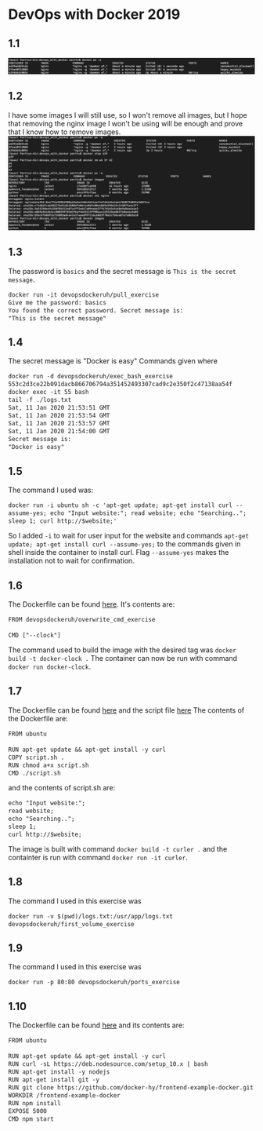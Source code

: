 # DevOps with Docker 2019
## 1.1
![1.1 solution](/images/1_1_solution.png)

## 1.2
I have some images I will still use, so I won't remove all images, but I hope that removing the nginx image I won't be using will be enough and prove that I know how to remove images.
![1.2 solution](/images/1_2_solution.png)

## 1.3
The password is `basics` and the secret message is `This is the secret message`.
```
docker run -it devopsdockeruh/pull_exercise
Give me the password: basics
You found the correct password. Secret message is:
"This is the secret message"
```

## 1.4
The secret message is "Docker is easy"
Commands given where
```
docker run -d devopsdockeruh/exec_bash_exercise
553c2d3ce22b091dacb866706794a351452493307cad9c2e350f2c47138aa54f
docker exec -it 55 bash
tail -f ./logs.txt
Sat, 11 Jan 2020 21:53:51 GMT
Sat, 11 Jan 2020 21:53:54 GMT
Sat, 11 Jan 2020 21:53:57 GMT
Sat, 11 Jan 2020 21:54:00 GMT
Secret message is:
"Docker is easy"
```

## 1.5
The command I used was:
```
docker run -i ubuntu sh -c 'apt-get update; apt-get install curl --assume-yes; echo "Input website:"; read website; echo "Searching.."; sleep 1; curl http://$website;'
```
So I added `-i` to wait for user input for the website and commands `apt-get update; apt-get install curl --assume-yes;` to the commands given in shell inside the container to install curl. Flag `--assume-yes` makes the installation not to wait for confirmation.

## 1.6
The Dockerfile can be found [here](1.6/Dockerfile). It's contents are:
```
FROM devopsdockeruh/overwrite_cmd_exercise

CMD ["--clock"]
```
The command used to build the image with the desired tag was `docker build -t docker-clock .`
The container can now be run with command `docker run docker-clock`.

## 1.7
The Dockerfile can be found [here](1.7/Dockerfile) and the script file [here](1.7/script.sh)
The contents of the Dockerfile are:
```
FROM ubuntu

RUN apt-get update && apt-get install -y curl
COPY script.sh .
RUN chmod a+x script.sh
CMD ./script.sh
```
and the contents of script.sh are:
```
echo "Input website:";
read website;
echo "Searching..";
sleep 1;
curl http://$website;
```
The image is built with command `docker build -t curler .` and the containter is run with command `docker run -it curler`.

## 1.8
The command I used in this exercise was
```
docker run -v $(pwd)/logs.txt:/usr/app/logs.txt devopsdockeruh/first_volume_exercise
```

## 1.9
The command I used in this exercise was
```
docker run -p 80:80 devopsdockeruh/ports_exercise
```

## 1.10
The Dockerfile can be found [here](1.10/Dockerfile) and its contents are:
```
FROM ubuntu

RUN apt-get update && apt-get install -y curl
RUN curl -sL https://deb.nodesource.com/setup_10.x | bash
RUN apt-get install -y nodejs
RUN apt-get install git -y
RUN git clone https://github.com/docker-hy/frontend-example-docker.git
WORKDIR /frontend-example-docker
RUN npm install
EXPOSE 5000
CMD npm start
```